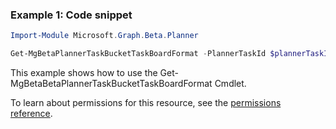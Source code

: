 ### Example 1: Code snippet

```powershellImport-Module Microsoft.Graph.Beta.Planner

Get-MgBetaPlannerTaskBucketTaskBoardFormat -PlannerTaskId $plannerTaskId
```
This example shows how to use the Get-MgBetaBetaPlannerTaskBucketTaskBoardFormat Cmdlet.
To learn about permissions for this resource, see the [permissions reference](/graph/permissions-reference).

